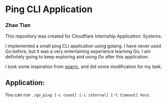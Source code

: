# Ping CLI Application

### Zhao Tian

This repository was created for Cloudflare Internship Application: Systems.

I implemented a small ping CLI application using golang. I have never used Go before, but it was a very entertaining experience learning Go. I am definitely going to keep exploring and using Go after this application.

I took some inspiration from [sparrc](https://github.com/sparrc/go-ping), and did some modification for my task.

## Application:

You can run `./go_ping [-c count] [-i interval] [-t timeout] host`.
